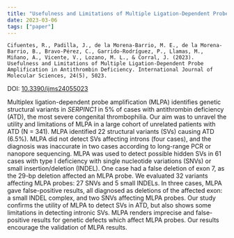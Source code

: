 ```yaml
---
title: "Usefulness and Limitations of Multiple Ligation-Dependent Probe Amplification in Antithrombin Deficiency"
date: 2023-03-06
tags: ["paper"]
---
```


`Cifuentes, R., Padilla, J., de la Morena-Barrio, M. E., de la Morena-Barrio, B., Bravo-Pérez, C., Garrido-Rodríguez, P., Llamas, M., Miñano, A., Vicente, V., Lozano, M. L., & Corral, J. (2023). Usefulness and Limitations of Multiple Ligation-Dependent Probe Amplification in Antithrombin Deficiency. International Journal of Molecular Sciences, 24(5), 5023.`

DOI: [10.3390/ijms24055023](https://doi.org/10.3390/ijms24055023)

Multiplex ligation-dependent probe amplification (MLPA) identifies genetic structural variants in *SERPINC1* in 5% of cases with antithrombin deficiency (ATD), the most severe congenital thrombophilia. Our aim was to unravel the utility and limitations of MLPA in a large cohort of unrelated patients with ATD (N = 341). MLPA identified 22 structural variants (SVs) causing ATD (6.5%). MLPA did not detect SVs affecting introns (four cases), and the diagnosis was inaccurate in two cases according to long-range PCR or nanopore sequencing. MLPA was used to detect possible hidden SVs in 61 cases with type I deficiency with single nucleotide variations (SNVs) or small insertion/deletion (INDEL). One case had a false deletion of exon 7, as the 29-bp deletion affected an MLPA probe. We evaluated 32 variants affecting MLPA probes: 27 SNVs and 5 small INDELs. In three cases, MLPA gave false-positive results, all diagnosed as deletions of the affected exon: a small INDEL complex, and two SNVs affecting MLPA probes. Our study confirms the utility of MLPA to detect SVs in ATD, but also shows some limitations in detecting intronic SVs. MLPA renders imprecise and false-positive results for genetic defects which affect MLPA probes. Our results encourage the validation of MLPA results.
